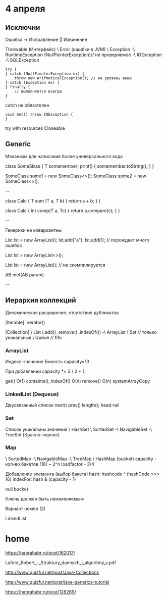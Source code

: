 # 4 апреля
    
## Исключни

Ошибка -> Исправление || Извинение


Throwable (Интерфейс)
\ Error (ошибки в JVM)
\ Exception
-\ RuntimeException (NullPointerException)// не проверяемое
-\ IOException
-\ SQLException

    try {
    } catch (NullPionterException ex) {
        throw new ArifmeticalException(); // на уровень выше
    } catch (Exception ex) {
    } finally {
        // выполняется всегда
    }
    
catch не обязателен

    void met() throw IOException {
    }
    
try with resources
Closeable

## Generic
Механизм для написания более универсального кода

class SomeSlass<T>  {
    T somemember;
    print() {
        somemember.toString();
    }
}

SomeClass<Integer> some1 = new SomeClass<>();
SomeClass<Double> some2 = new SomeClass<>();

--

class Calc<T extends Number> {
    T sum (T a, T b) {
        return a + b;
    }
}

class Calc<T extends Comparable> {
    int comp(T a, Tc) {
        return a.compare(c);
    }
}

--

Генерики не ковариантны

List lst = new ArrayList();
lst,add("a");
lst.add(1); // порождает много ошибок


List<Integer> lst = new ArrayList<>();

List<Number> lst = new ArrayList<Integer>(); // не скомпилируется

<AB super Number>AB met(AB param)

--

## Иерархия коллекций

Динамическое расширение, отсутствие дубликатов

[Iterable]
.irerator()

[Collection]
\ List (.add() .remove() .indexOf())
-\ ArrayList
\ Set // только уникальные 
\ Queue // fifo


### ArrayList 
Индекс-значение
Емкость capacity=10

При добавлении capacity *= 3 / 2 + 1;

get() O(1)
containts(), indexOf() O(n)
remove() O(n)
systemArrayCopy

### LinkedList (Dequeue)
Двусвязанный список
next()
prev()
length();
head-tail

### Set
Список уникальны значений
\ HashSet
\ SortedSet
-\ NavigableSet
-\ TreeSet (Красно-черное)

### Map
\ SortedMap
-\ NavigableMap
-\ TreeMap
\ HashMap (bucket)
capacity - кол-во бакетов (16) ~ 2^n
loadfactor - 3/4

Добавление элемента (выбор бакета)
hash: hashcode ^ (hashCode >>> 16)
indexFor: hash & (capacity - 1)

null bucket

Ключь должен быть неизменяемым

Вариант номер (2)

LinkedList 

# home

https://habrahabr.ru/post/162017/

Lafore_Robert_-_Struktury_dannykh_i_algoritmy_v.pdf

http://www.quizful.net/post/Java-Collections

http://www.quizful.net/post/java-generics-tutorial

https://habrahabr.ru/post/128269/